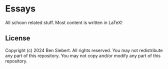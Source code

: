 # Essays
All schoon related stuff. Most content is written in LaTeX!
## License
Copyright (c) 2024 Ben Siebert. All rights reserved.
You may not redistribute any part of this repository.
You may not copy and/or modify any part of this repository.
